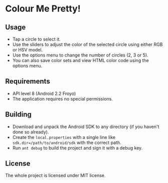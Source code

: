 Colour Me Pretty!
=================

Usage
-----

 - Tap a circle to select it.
 - Use the sliders to adjust the color of the selected circle using either RGB or HSV model.
 - Use the options menu to change the number of circles (2, 3 or 5).
 - You can also save color sets and view HTML color code using the options menu.

Requirements
------------

 - API level 8 (Android 2.2 Froyo)
 - The application requires no special permissions.

Building
--------

 - Download and unpack the Android SDK to any directory (if you haven't done so already).
 - Create the `local.properties` with a single line like `sdk.dir=/path/to/android/sdk` with the correct path.
 - Run `ant debug` to build the project and sign it with a debug key.

License
-------

The whole project is licensed under MIT license.
